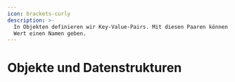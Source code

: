 ```yaml
---
icon: brackets-curly
description: >-
  In Objekten definieren wir Key-Value-Pairs. Mit diesen Paaren können wir jedem
  Wert einen Namen geben.
---
```


# Objekte und Datenstrukturen

